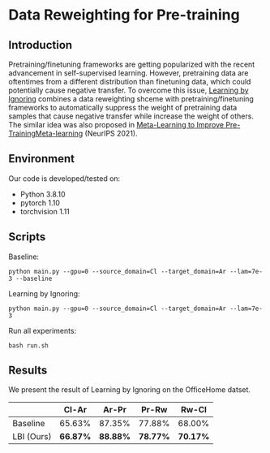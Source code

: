 # Data Reweighting for Pre-training

## Introduction
Pretraining/finetuning frameworks are getting popularized with the recent advancement in
self-supervised learning.
However, pretraining data are oftentimes from a different distribution than finetuning data,
which could potentially cause negative transfer.
To overcome this issue,
[Learning by Ignoring](https://arxiv.org/pdf/2012.14288.pdf) combines a data reweighting shceme with
pretraining/finetuning frameworks to automatically suppress the weight of pretraining data samples
that cause negative transfer while increase the weight of others.
The similar idea was also proposed in
[Meta-Learning to Improve Pre-TrainingMeta-learning](https://arxiv.org/abs/2111.01754)
(NeurIPS 2021).

## Environment
Our code is developed/tested on:

- Python 3.8.10
- pytorch 1.10
- torchvision 1.11

## Scripts
Baseline:
```
python main.py --gpu=0 --source_domain=Cl --target_domain=Ar --lam=7e-3 --baseline
```
Learning by Ignoring:
```
python main.py --gpu=0 --source_domain=Cl --target_domain=Ar --lam=7e-3
```
Run all experiments:
```
bash run.sh
```

## Results
We present the result of Learning by Ignoring on the OfficeHome datset.

|            | Cl-Ar  | Ar-Pr  | Pr-Rw  | Rw-Cl  |
|------------|--------|--------|--------|--------|
| Baseline   | 65.63% | 87.35% | 77.88% | 68.00% |
| LBI (Ours) | **66.87%** | **88.88%** | **78.77%** | **70.17%** |
